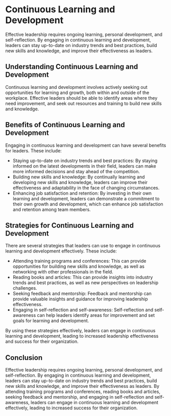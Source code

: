Continuous Learning and Development
===============================================================================

Effective leadership requires ongoing learning, personal development, and self-reflection. By engaging in continuous learning and development, leaders can stay up-to-date on industry trends and best practices, build new skills and knowledge, and improve their effectiveness as leaders.

Understanding Continuous Learning and Development
-------------------------------------------------

Continuous learning and development involves actively seeking out opportunities for learning and growth, both within and outside of the workplace. Effective leaders should be able to identify areas where they need improvement, and seek out resources and training to build new skills and knowledge.

Benefits of Continuous Learning and Development
-----------------------------------------------

Engaging in continuous learning and development can have several benefits for leaders. These include:

* Staying up-to-date on industry trends and best practices: By staying informed on the latest developments in their field, leaders can make more informed decisions and stay ahead of the competition.
* Building new skills and knowledge: By continually learning and developing new skills and knowledge, leaders can improve their effectiveness and adaptability in the face of changing circumstances.
* Enhancing job satisfaction and retention: By investing in their own learning and development, leaders can demonstrate a commitment to their own growth and development, which can enhance job satisfaction and retention among team members.

Strategies for Continuous Learning and Development
--------------------------------------------------

There are several strategies that leaders can use to engage in continuous learning and development effectively. These include:

* Attending training programs and conferences: This can provide opportunities for building new skills and knowledge, as well as networking with other professionals in the field.
* Reading books and articles: This can provide insights into industry trends and best practices, as well as new perspectives on leadership challenges.
* Seeking feedback and mentorship: Feedback and mentorship can provide valuable insights and guidance for improving leadership effectiveness.
* Engaging in self-reflection and self-awareness: Self-reflection and self-awareness can help leaders identify areas for improvement and set goals for learning and development.

By using these strategies effectively, leaders can engage in continuous learning and development, leading to increased leadership effectiveness and success for their organization.

Conclusion
----------

Effective leadership requires ongoing learning, personal development, and self-reflection. By engaging in continuous learning and development, leaders can stay up-to-date on industry trends and best practices, build new skills and knowledge, and improve their effectiveness as leaders. By attending training programs and conferences, reading books and articles, seeking feedback and mentorship, and engaging in self-reflection and self-awareness, leaders can engage in continuous learning and development effectively, leading to increased success for their organization.
